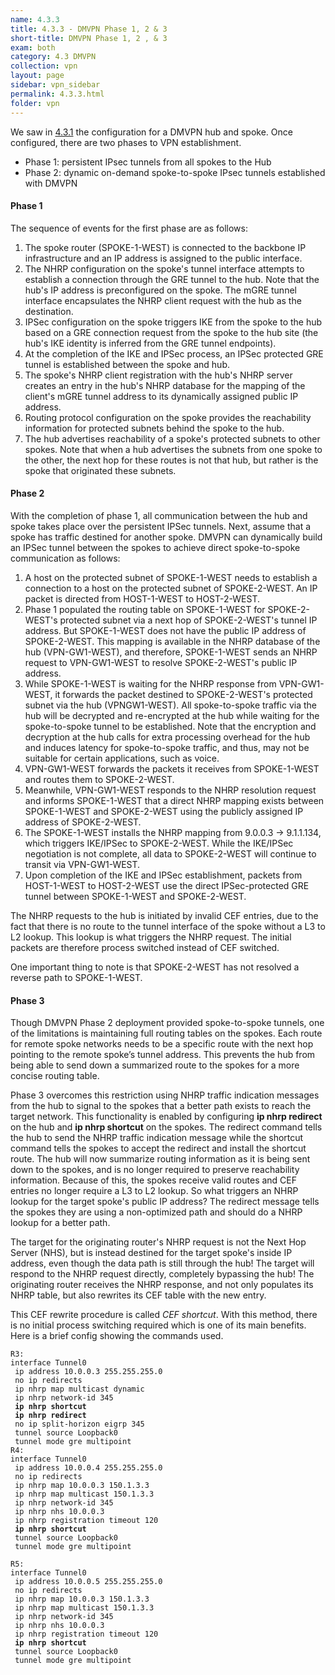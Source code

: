 ```yaml
---
name: 4.3.3
title: 4.3.3 - DMVPN Phase 1, 2 & 3
short-title: DMVPN Phase 1, 2 , & 3
exam: both
category: 4.3 DMVPN
collection: vpn
layout: page
sidebar: vpn_sidebar
permalink: 4.3.3.html
folder: vpn
---
```

We saw in [4.3.1](http://bscottrandall.com/4.3.1.html) the configuration for a DMVPN hub and spoke. Once configured, there are two phases to VPN establishment.
- Phase 1: persistent IPsec tunnels from all spokes to the Hub
- Phase 2: dynamic on-demand spoke-to-spoke IPsec tunnels established with DMVPN

#### Phase 1
The sequence of events for the first phase are as follows:
1. The spoke router (SPOKE-1-WEST) is connected to the backbone IP infrastructure and an IP address is assigned to the public interface.
2. The NHRP configuration on the spoke's tunnel interface attempts to establish a connection through the GRE tunnel to the hub. Note that the hub's IP address is preconfigured on the spoke. The mGRE tunnel interface encapsulates the NHRP client request with the hub as the destination.
3. IPSec configuration on the spoke triggers IKE from the spoke to the hub based on a GRE connection request from the spoke to the hub site (the hub's IKE identity is inferred from the GRE tunnel endpoints).
4. At the completion of the IKE and IPSec process, an IPSec protected GRE tunnel is established between the spoke and hub.
5. The spoke's NHRP client registration with the hub's NHRP server creates an entry in the hub's NHRP database for the mapping of the client's mGRE tunnel address to its dynamically assigned public IP address.
6. Routing protocol configuration on the spoke provides the reachability information for protected subnets behind the spoke to the hub.
7. The hub advertises reachability of a spoke's protected subnets to other spokes. Note that when a hub advertises the subnets from one spoke to the other, the next hop for these routes is not that hub, but rather is the spoke that originated these subnets.

#### Phase 2
With the completion of phase 1, all communication between the hub and spoke takes place over the persistent IPSec tunnels. Next, assume that a spoke has traffic destined for another spoke. DMVPN can dynamically build an IPSec tunnel between the spokes to achieve direct spoke-to-spoke communication as follows:
1. A host on the protected subnet of SPOKE-1-WEST needs to establish a connection to a host on the protected subnet of SPOKE-2-WEST. An IP packet is directed from HOST-1-WEST to HOST-2-WEST.
2. Phase 1 populated the routing table on SPOKE-1-WEST for SPOKE-2-WEST's protected subnet via a next hop of SPOKE-2-WEST's tunnel IP address. But SPOKE-1-WEST does not have the public IP address of SPOKE-2-WEST. This mapping is available in the NHRP database of the hub (VPN-GW1-WEST), and therefore, SPOKE-1-WEST sends an NHRP request to VPN-GW1-WEST to resolve SPOKE-2-WEST's public IP address.
3. While SPOKE-1-WEST is waiting for the NHRP response from VPN-GW1-WEST, it forwards the packet destined to SPOKE-2-WEST's protected subnet via the hub (VPNGW1-WEST). All spoke-to-spoke traffic via the hub will be decrypted and re-encrypted at the hub while waiting for the spoke-to-spoke tunnel to be established. Note that the encryption and decryption at the hub calls for extra processing overhead for the hub and induces latency for spoke-to-spoke traffic, and thus, may not be suitable for certain applications, such as voice.
4. VPN-GW1-WEST forwards the packets it receives from SPOKE-1-WEST and routes them to SPOKE-2-WEST.
5. Meanwhile, VPN-GW1-WEST responds to the NHRP resolution request and informs SPOKE-1-WEST that a direct NHRP mapping exists between SPOKE-1-WEST and SPOKE-2-WEST using the publicly assigned IP address of SPOKE-2-WEST.
6. The SPOKE-1-WEST installs the NHRP mapping from 9.0.0.3 -> 9.1.1.134, which triggers IKE/IPSec to SPOKE-2-WEST. While the IKE/IPSec negotiation is not complete, all data to SPOKE-2-WEST will continue to transit via VPN-GW1-WEST.
7. Upon completion of the IKE and IPSec establishment, packets from HOST-1-WEST to HOST-2-WEST use the direct IPSec-protected GRE tunnel between SPOKE-1-WEST and SPOKE-2-WEST.

The NHRP requests to the hub is initiated by invalid CEF entries, due to the fact that there is no route to the tunnel interface of the spoke without a L3 to L2 lookup. This lookup is what triggers the NHRP request. The initial packets are therefore process switched instead of CEF switched.

One important thing to note is that SPOKE-2-WEST has not resolved a reverse path to SPOKE-1-WEST.

#### Phase 3
Though DMVPN Phase 2 deployment provided spoke-to-spoke tunnels, one of the limitations is maintaining full routing tables on the spokes. Each route for remote spoke networks needs to be a specific route with the next hop pointing to the remote spoke’s tunnel address. This prevents the hub from being able to send down a summarized route to the spokes for a more concise routing table.

Phase 3 overcomes this restriction using NHRP traffic indication messages from the hub to signal to the spokes that a better path exists to reach the target network. This functionality is enabled by configuring **ip nhrp redirect** on the hub and **ip nhrp shortcut** on the spokes. The redirect command tells the hub to send the NHRP traffic indication message while the shortcut command tells the spokes to accept the redirect and install the shortcut route. The hub will now summarize routing information as it is being sent down to the spokes, and is no longer required to preserve reachability information. Because of this, the spokes receive valid routes and CEF entries no longer require a L3 to L2 lookup. So what triggers an NHRP lookup for the target spoke's public IP address? The redirect message tells the spokes they are using a non-optimized path and should do a NHRP lookup for a better path.

The target for the originating router's NHRP request is not the Next Hop Server (NHS), but is instead destined for the target spoke's inside IP address, even though the data path is still through the hub! The target will respond to the NHRP request directly, completely bypassing the hub! The originating router receives the NHRP response, and not only populates its NHRP table, but also rewrites its CEF table with the new entry.

This CEF rewrite procedure is called *CEF shortcut*. With this method, there is no initial process switching required which is one of its main benefits. Here is a brief config showing the commands used.
<pre><code>R3:
interface Tunnel0
 ip address 10.0.0.3 255.255.255.0
 no ip redirects
 ip nhrp map multicast dynamic
 ip nhrp network-id 345
 <b>ip nhrp shortcut</b>
 <b>ip nhrp redirect</b>
 no ip split-horizon eigrp 345
 tunnel source Loopback0
 tunnel mode gre multipoint
R4:
interface Tunnel0
 ip address 10.0.0.4 255.255.255.0
 no ip redirects
 ip nhrp map 10.0.0.3 150.1.3.3
 ip nhrp map multicast 150.1.3.3
 ip nhrp network-id 345
 ip nhrp nhs 10.0.0.3
 ip nhrp registration timeout 120
 <b>ip nhrp shortcut</b>
 tunnel source Loopback0
 tunnel mode gre multipoint

R5:
interface Tunnel0
 ip address 10.0.0.5 255.255.255.0
 no ip redirects
 ip nhrp map 10.0.0.3 150.1.3.3
 ip nhrp map multicast 150.1.3.3
 ip nhrp network-id 345
 ip nhrp nhs 10.0.0.3
 ip nhrp registration timeout 120
 <b>ip nhrp shortcut</b>
 tunnel source Loopback0
 tunnel mode gre multipoint
</code></pre>